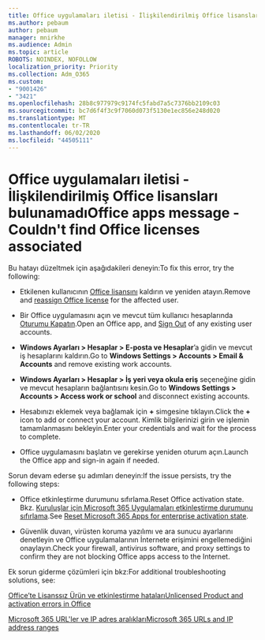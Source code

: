 ```yaml
---
title: Office uygulamaları iletisi - İlişkilendirilmiş Office lisansları bulunamadı
ms.author: pebaum
author: pebaum
manager: mnirkhe
ms.audience: Admin
ms.topic: article
ROBOTS: NOINDEX, NOFOLLOW
localization_priority: Priority
ms.collection: Adm_O365
ms.custom:
- "9001426"
- "3421"
ms.openlocfilehash: 28b8c977979c9174fc5fabd7a5c7376bb2109c03
ms.sourcegitcommit: bc7d6f4f3c9f7060d073f5130e1ec856e248d020
ms.translationtype: MT
ms.contentlocale: tr-TR
ms.lasthandoff: 06/02/2020
ms.locfileid: "44505111"
---
```

# <a name="office-apps-message---couldnt-find-office-licenses-associated"></a><span data-ttu-id="da138-102">Office uygulamaları iletisi - İlişkilendirilmiş Office lisansları bulunamadı</span><span class="sxs-lookup"><span data-stu-id="da138-102">Office apps message - Couldn't find Office licenses associated</span></span>

<span data-ttu-id="da138-103">Bu hatayı düzeltmek için aşağıdakileri deneyin:</span><span class="sxs-lookup"><span data-stu-id="da138-103">To fix this error, try the following:</span></span>

- <span data-ttu-id="da138-104">Etkilenen kullanıcının [Office lisansını](https://docs.microsoft.com/microsoft-365/admin/manage/assign-licenses-to-users) kaldırın ve yeniden atayın.</span><span class="sxs-lookup"><span data-stu-id="da138-104">Remove and [reassign Office license](https://docs.microsoft.com/microsoft-365/admin/manage/assign-licenses-to-users) for the affected user.</span></span>

- <span data-ttu-id="da138-105">Bir Office uygulamasını açın ve mevcut tüm kullanıcı hesaplarında [Oturumu Kapatın](https://support.office.com/article/sign-out-of-office-5a20dc11-47e9-4b6f-945d-478cb6d92071).</span><span class="sxs-lookup"><span data-stu-id="da138-105">Open an Office app, and [Sign Out](https://support.office.com/article/sign-out-of-office-5a20dc11-47e9-4b6f-945d-478cb6d92071) of any existing user accounts.</span></span>

- <span data-ttu-id="da138-106">**Windows Ayarları > Hesaplar > E-posta ve Hesaplar**’a gidin ve mevcut iş hesaplarını kaldırın.</span><span class="sxs-lookup"><span data-stu-id="da138-106">Go to **Windows Settings > Accounts > Email & Accounts** and remove existing work accounts.</span></span>

- <span data-ttu-id="da138-107">**Windows Ayarları > Hesaplar > İş yeri veya okula eriş** seçeneğine gidin ve mevcut hesapların bağlantısını kesin.</span><span class="sxs-lookup"><span data-stu-id="da138-107">Go to **Windows Settings > Accounts > Access work or school** and disconnect existing accounts.</span></span>

- <span data-ttu-id="da138-108">Hesabınızı eklemek veya bağlamak için **+** simgesine tıklayın.</span><span class="sxs-lookup"><span data-stu-id="da138-108">Click the **+** icon to add or connect your account.</span></span> <span data-ttu-id="da138-109">Kimlik bilgilerinizi girin ve işlemin tamamlanmasını bekleyin.</span><span class="sxs-lookup"><span data-stu-id="da138-109">Enter your credentials and wait for the process to complete.</span></span>

- <span data-ttu-id="da138-110">Office uygulamasını başlatın ve gerekirse yeniden oturum açın.</span><span class="sxs-lookup"><span data-stu-id="da138-110">Launch the Office app and sign-in again if needed.</span></span>

<span data-ttu-id="da138-111">Sorun devam ederse şu adımları deneyin:</span><span class="sxs-lookup"><span data-stu-id="da138-111">If the issue persists, try the following steps:</span></span>

- <span data-ttu-id="da138-112">Office etkinleştirme durumunu sıfırlama.</span><span class="sxs-lookup"><span data-stu-id="da138-112">Reset Office activation state.</span></span> <span data-ttu-id="da138-113">Bkz. [Kuruluşlar için Microsoft 365 Uygulamaları etkinleştirme durumunu sıfırlama](https://docs.microsoft.com/office365/troubleshoot/activation/reset-office-365-proplus-activation-state).</span><span class="sxs-lookup"><span data-stu-id="da138-113">See [Reset Microsoft 365 Apps for enterprise activation state](https://docs.microsoft.com/office365/troubleshoot/activation/reset-office-365-proplus-activation-state).</span></span>

- <span data-ttu-id="da138-114">Güvenlik duvarı, virüsten koruma yazılımı ve ara sunucu ayarlarını denetleyin ve Office uygulamalarının İnternete erişimini engellemediğini onaylayın.</span><span class="sxs-lookup"><span data-stu-id="da138-114">Check your firewall, antivirus software, and proxy settings to confirm they are not blocking Office apps access to the Internet.</span></span> 

<span data-ttu-id="da138-115">Ek sorun giderme çözümleri için bkz:</span><span class="sxs-lookup"><span data-stu-id="da138-115">For additional troubleshooting solutions, see:</span></span>

[<span data-ttu-id="da138-116">Office’te Lisanssız Ürün ve etkinleştirme hataları</span><span class="sxs-lookup"><span data-stu-id="da138-116">Unlicensed Product and activation errors in Office</span></span>](https://support.office.com/Article/0d23d3c0-c19c-4b2f-9845-5344fedc4380?wt.mc_id=Alchemy_ClientDIA)

[<span data-ttu-id="da138-117">Microsoft 365 URL'ler ve IP adres aralıkları</span><span class="sxs-lookup"><span data-stu-id="da138-117">Microsoft 365 URLs and IP address ranges</span></span>](https://docs.microsoft.com/office365/enterprise/urls-and-ip-address-ranges)
